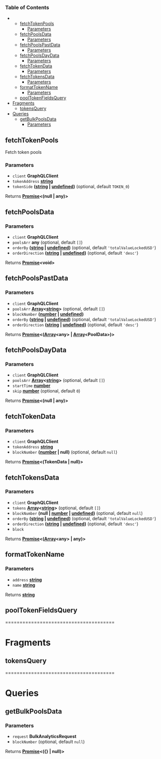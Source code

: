 <!-- Generated by documentation.js. Update this documentation by updating the source code. -->

### Table of Contents

-   -   [fetchTokenPools][1]
        -   [Parameters][2]
    -   [fetchPoolsData][3]
        -   [Parameters][4]
    -   [fetchPoolsPastData][5]
        -   [Parameters][6]
    -   [fetchPoolsDayData][7]
        -   [Parameters][8]
    -   [fetchTokenData][9]
        -   [Parameters][10]
    -   [fetchTokensData][11]
        -   [Parameters][12]
    -   [formatTokenName][13]
        -   [Parameters][14]
    -   [poolTokenFieldsQuery][15]
-   [Fragments][16]
    -   [tokensQuery][17]
-   [Queries][18]
    -   [getBulkPoolsData][19]
        -   [Parameters][20]

## fetchTokenPools

Fetch token pools

### Parameters

-   `client` **GraphQLClient** 
-   `tokenAddress` **[string][21]** 
-   `tokenSide` **([string][21] \| [undefined][22])**  (optional, default `TOKEN_0`)

Returns **[Promise][23]&lt;(null | any)>** 

## fetchPoolsData

### Parameters

-   `client` **GraphQLClient** 
-   `poolsArr` **any**  (optional, default `[]`)
-   `orderBy` **([string][21] \| [undefined][22])**  (optional, default `'totalValueLockedUSD'`)
-   `orderDirection` **([string][21] \| [undefined][22])**  (optional, default `'desc'`)

Returns **[Promise][23]&lt;void>** 

## fetchPoolsPastData

### Parameters

-   `client` **GraphQLClient** 
-   `poolsArr` **[Array][24]&lt;[string][21]>**  (optional, default `[]`)
-   `blockNumber` **([number][25] \| [undefined][22])** 
-   `orderBy` **([string][21] \| [undefined][22])**  (optional, default `'totalValueLockedUSD'`)
-   `orderDirection` **([string][21] \| [undefined][22])**  (optional, default `'desc'`)

Returns **[Promise][23]&lt;([Array][24]&lt;any> | [Array][24]&lt;PoolData>)>** 

## fetchPoolsDayData

### Parameters

-   `client` **GraphQLClient** 
-   `poolsArr` **[Array][24]&lt;[string][21]>**  (optional, default `[]`)
-   `startTime` **[number][25]** 
-   `skip` **[number][25]**  (optional, default `0`)

Returns **[Promise][23]&lt;(null | any)>** 

## fetchTokenData

### Parameters

-   `client` **GraphQLClient** 
-   `tokenAddress` **[string][21]** 
-   `blockNumber` **([number][25] | null)**  (optional, default `null`)

Returns **[Promise][23]&lt;(TokenData | null)>** 

## fetchTokensData

### Parameters

-   `client` **GraphQLClient** 
-   `tokens` **[Array][24]&lt;[string][21]>**  (optional, default `[]`)
-   `blockNumber` **(null | [number][25] \| [undefined][22])**  (optional, default `null`)
-   `orderBy` **([string][21] \| [undefined][22])**  (optional, default `'totalValueLockedUSD'`)
-   `orderDirection` **([string][21] \| [undefined][22])**  (optional, default `'desc'`)
-   `block`  

Returns **[Promise][23]&lt;([Array][24]&lt;any> | any)>** 

## formatTokenName

### Parameters

-   `address` **[string][21]** 
-   `name` **[string][21]** 

Returns **[string][21]** 

## poolTokenFieldsQuery

======================================

# Fragments

## tokensQuery

======================================

# Queries

## getBulkPoolsData

### Parameters

-   `request` **BulkAnalyticsRequest** 
-   `blockNumber`   (optional, default `null`)

Returns **[Promise][23]&lt;({} | null)>** 

[1]: #fetchtokenpools

[2]: #parameters

[3]: #fetchpoolsdata

[4]: #parameters-1

[5]: #fetchpoolspastdata

[6]: #parameters-2

[7]: #fetchpoolsdaydata

[8]: #parameters-3

[9]: #fetchtokendata

[10]: #parameters-4

[11]: #fetchtokensdata

[12]: #parameters-5

[13]: #formattokenname

[14]: #parameters-6

[15]: #pooltokenfieldsquery

[16]: #fragments

[17]: #tokensquery

[18]: #queries

[19]: #getbulkpoolsdata

[20]: #parameters-7

[21]: https://developer.mozilla.org/docs/Web/JavaScript/Reference/Global_Objects/String

[22]: https://developer.mozilla.org/docs/Web/JavaScript/Reference/Global_Objects/undefined

[23]: https://developer.mozilla.org/docs/Web/JavaScript/Reference/Global_Objects/Promise

[24]: https://developer.mozilla.org/docs/Web/JavaScript/Reference/Global_Objects/Array

[25]: https://developer.mozilla.org/docs/Web/JavaScript/Reference/Global_Objects/Number

